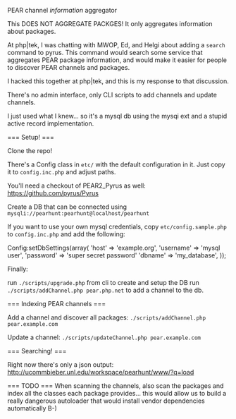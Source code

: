 
PEAR channel *information* aggregator

This DOES NOT AGGREGATE PACKGES! It only aggregates information about packages.

At php|tek, I was chatting with MWOP, Ed, and Helgi about adding a `search` command to pyrus. This command
would search some service that aggregates PEAR package information, and would make it easier for people to 
discover PEAR channels and packages.


I hacked this together at php|tek, and this is my response to that discussion.  

There's no admin interface, only CLI scripts to add channels and update channels.

I just used what I knew... so it's a mysql db using the mysqi ext and a stupid active record implementation.

=== Setup! ===

Clone the repo!

There's a Config class in `etc/` with the default configuration in it.
Just copy it to `config.inc.php` and adjust paths.

You'll need a checkout of PEAR2_Pyrus as well: https://github.com/pyrus/Pyrus

Create a DB that can be connected using `mysqli://pearhunt:pearhunt@localhost/pearhunt`

If you want to use your own mysql credentials, copy `etc/config.sample.php` to `config.inc.php` and add the following:

Config:setDbSettings(array(
    'host'     => 'example.org',
    'username' => 'mysql user',
    'password' => 'super secret password'
    'dbname'   => 'my_database',
));

Finally:

run `./scripts/upgrade.php` from cli to create and setup the DB
run `./scripts/addChannel.php pear.php.net` to add a channel to the db.

=== Indexing PEAR channels ===

Add a channel and discover all packages:
`./scripts/addChannel.php pear.example.com`

Update a channel:
`./scripts/updateChannel.php pear.example.com`

=== Searching! ===

Right now there's only a json output:
http://ucommbieber.unl.edu/workspace/pearhunt/www/?q=load


=== TODO ===
When scanning the channels, also scan the packages and index all the classes each package provides...
this would allow us to build a really dangerous autoloader that would install vendor dependencies 
automatically   B-)

